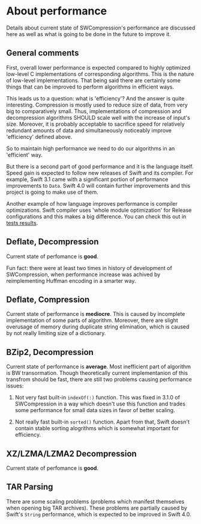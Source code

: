 # About performance
Details about current state of SWCompression's performance are discussed here
as well as what is going to be done in the future to improve it.

General comments
----------------
First, overall lower performance is expected compared to highly optimized low-level
C implementations of corresponding algorithms.
This is the nature of low-level implementations.
That being said there are certainly some things that can be improved
to perform algorithms in efficient ways.

This leads us to a question: what is 'efficiency'?
And the answer is quite interesting.
Compression is mostly used to reduce size of data, from very big to comparatively small.
Thus, implementations of compression and decompression algorithms SHOULD scale well
with the increase of input's size.
Moreover, it is probably acceptable to sacrifice speed for relatively redundant amounts of data
and simultaneously noticeably improve 'efficiency' defined above.

So to maintain high performance we need to do our algorithms in an 'efficient' way.

But there is a second part of good performance and it is the language itself.
Speed gain is expected to follow new releases of Swift and its compiler.
For example, Swift 3.1 came with a significant portion of performance improvements to `Data`.
Swift 4.0 will contain further improvements and this project is going to make use of them.

Another example of how language improves performance is compiler optimizations.
Swift compiler uses 'whole module optimization' for Release configurations and
this makes a big difference. You can check this out in [tests results](Tests/Results.md).

Deflate, Decompression
----------------------
Current state of perfomance is __good__.

Fun fact: there were at least two times in history of development of SWCompression,
when performance increase was achived by reimplementing Huffman encoding in a smarter way.

Deflate, Compression
--------------------
Current state of performance is __mediocre__.
This is caused by incomplete implementation of some parts of algorithm.
Moreover, there are slight overusage of memory during duplicate string elimination,
which is caused by not really limiting size of a dictionary.

BZip2, Decompression
--------------------
Current state of performance is __average__.
Most inefficient part of algorithm is BW transormation.
Though theoretically current implementanion of this transfrom should be fast,
there are still two problems causing performance issues:

1. Not very fast built-in `indexOf(:)` function.
This was fixed in 3.1.0 of SWCompression in a way which doesn't use this function
and trades some performance for small data sizes in favor of better scaling.

2. Not really fast built-in `sorted()` function.
Apart from that, Swift doesn't contain stable sorting alogrithms
which is somewhat important for efficiency.

XZ/LZMA/LZMA2 Decompression
---------------------------
Current state of perfomance is __good__.

TAR Parsing
-----------
There are some scaling problems
(problems which manifest themselves when opening big TAR archives).
These problems are partially caused by Swift's `String` performance,
which is expected to be improved in Swift 4.0.
